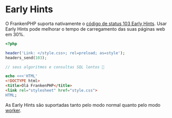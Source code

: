 <!--
[//]: # Copyright (c) 2022-present Kévin Dunglas.

[//]: # Documentation licensed under the MIT License.
[//]: # The original work was translated from English into Brazilian Portuguese.
[//]: # https://github.com/php/frankenphp/blob/main/LICENSE

source_url: https://github.com/php/frankenphp/blob/main/docs/early-hints.md
revision: dd6b33a35cc4a2a20f9dc6b5ba43475cad81af17
status: review
-->

# Early Hints

O FrankenPHP suporta nativamente o
[código de status 103 Early Hints](https://developer.chrome.com/blog/early-hints/).
Usar Early Hints pode melhorar o tempo de carregamento das suas páginas web em
30%.

```php
<?php

header('Link: </style.css>; rel=preload; as=style');
headers_send(103);

// seus algoritmos e consultas SQL lentos 🤪

echo <<<'HTML'
<!DOCTYPE html>
<title>Olá FrankenPHP</title>
<link rel="stylesheet" href="style.css">
HTML;
```

As Early Hints são suportadas tanto pelo modo normal quanto pelo modo
[worker](worker.md).
